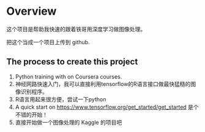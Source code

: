 # Overview

这个项目是帮助我快速的跟着铁哥用深度学习做图像处理。

把这个当成一个项目上传到 github.

## The process to create this project

1. Python training with on Coursera courses.
2. 神经网路快速入门，我可以直接利用tensorflow的R语言接口做最快猛糙的图像识别程序。
3. R语言用起来很方便，尝试一下python
4. A quick start on https://www.tensorflow.org/get_started/get_started 是个不错的开始！
5. 直接开始做一个图像处理的 Kaggle 的项目吧